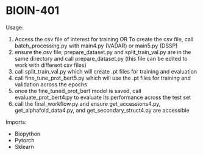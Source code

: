 # BIOIN-401

Usage:
1. Access the csv file of interest for training OR To create the csv file, call batch_processing.py with main4.py (VADAR) or main5.py (DSSP)
2. ensure the csv file, prepare_dataset.py and split_train_val.py are in the same directory and call prepare_dataset.py (this file can be edited to work with different csv files)
3. call split_train_val.py which will create .pt files for training and evaluation
4. call fine_tune_prot_bert5.py which will use the .pt files for training and validation across the epochs
5. once the fine_tuned_prot_bert model is saved, call evaluate_prot_bert4.py to evaluate its performance across the test set
6. call the final_workflow.py and ensure get_accessions4.py, get_alphafold_data4.py, and get_secondary_struct4.py are accessible


Imports:
- Biopython
- Pytorch
- Sklearn

